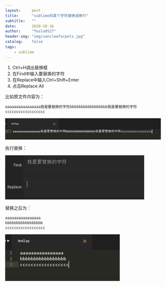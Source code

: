 ```yaml
---
layout:     post
title:      "sublime将某个字符替换成换行"
subtitle:   ""
date:       2020-10-16
author:     "Tesla9527"
header-img: "img/vancleefarpels.jpg"
catalog:    false
tags:
    - sublime
---
```


1. Ctrl+H调出替换框
2. 在Find中输入要替换的字符
3. 在Replace中输入Ctrl+Shift+Enter
4. 点击Replace All

比如原文件内容为：
```
aaaaaaaaaaaaaaaa我是要替换的字符bbbbbbbbbbbbbbbbb我是要替换的字符cccccccccccccccccc
```

![img](/img/in-post/sublime-replace-change-line/1.png)

执行替换：

![img](/img/in-post/sublime-replace-change-line/2.png)

替换之后为：
```
aaaaaaaaaaaaaaaa
bbbbbbbbbbbbbbbbb
cccccccccccccccccc
```

![img](/img/in-post/sublime-replace-change-line/3.png)
